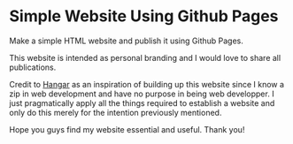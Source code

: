 # Simple Website Using Github Pages
Make a simple HTML website and publish it using Github Pages.  

This website is intended as personal branding and I would love to share all publications.

Credit to <a href="https://hangar.co/" target="_blank">Hangar</a> as an inspiration of building up this website since I know a zip in web development and have no purpose in being web developper. I just pragmatically apply all the things required to establish a website and only do this merely for the intention previously mentioned.

Hope you guys find my website essential and useful. Thank you!
